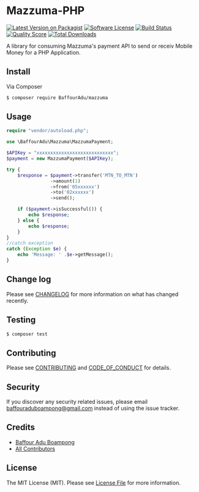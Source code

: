 # Mazzuma-PHP

[![Latest Version on Packagist][ico-version]][link-packagist]
[![Software License][ico-license]](LICENSE.md)
[![Build Status][ico-travis]][link-travis]
[![Quality Score][ico-code-quality]][link-code-quality]
[![Total Downloads][ico-downloads]][link-downloads]

A library for consuming Mazzuma's payment API to send or receiv Mobile Money for a PHP Application. 

## Install

Via Composer

``` bash
$ composer require BaffourAdu/mazzuma
```

## Usage

``` php
require "vendor/autoload.php";

use \BaffourAdu\Mazzuma\MazzumaPayment;

$APIKey = "xxxxxxxxxxxxxxxxxxxxxxxxxxxx";
$payment = new MazzumaPayment($APIKey);

try {
    $response = $payment->transfer('MTN_TO_MTN')
                ->amount(1)
                ->from('05xxxxxx')
                ->to('02xxxxxx')
                ->send();

    if ($payment->isSuccessful()) {
        echo $response;
    } else {
        echo $response;
    }   
}
//catch exception
catch (Exception $e) {
    echo 'Message: ' .$e->getMessage();
}

```

## Change log

Please see [CHANGELOG](CHANGELOG.md) for more information on what has changed recently.

## Testing

``` bash
$ composer test
```

## Contributing

Please see [CONTRIBUTING](CONTRIBUTING.md) and [CODE_OF_CONDUCT](CODE_OF_CONDUCT.md) for details.

## Security

If you discover any security related issues, please email baffouraduboampong@gmail.com instead of using the issue tracker.

## Credits

- [Baffour Adu Boampong][link-author]
- [All Contributors][link-contributors]

## License

The MIT License (MIT). Please see [License File](LICENSE.md) for more information.

[ico-version]: https://img.shields.io/packagist/v/BaffourAdu/mazzuma.svg?style=flat-square
[ico-license]: https://img.shields.io/badge/license-MIT-brightgreen.svg?style=flat-square
[ico-travis]: https://img.shields.io/travis/BaffourAdu/mazzuma/master.svg?style=flat-square
[ico-code-quality]: https://img.shields.io/scrutinizer/g/BaffourAdu/mazzuma.svg?style=flat-square
[ico-downloads]: https://img.shields.io/packagist/dt/BaffourAdu/mazzuma.svg?style=flat-square

[link-packagist]: https://packagist.org/packages/BaffourAdu/mazzuma
[link-travis]: https://travis-ci.org/BaffourAdu/mazzuma
[link-code-quality]: https://scrutinizer-ci.com/g/BaffourAdu/mazzuma
[link-downloads]: https://packagist.org/packages/BaffourAdu/mazzuma
[link-author]: https://twitter.com/BaffourBoampong
[link-contributors]: ../../contributors
